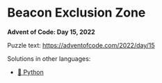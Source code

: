 # Beacon Exclusion Zone

**Advent of Code: Day 15, 2022**

Puzzle text: <https://adventofcode.com/2022/day/15>

Solutions in other languages:

- [🐍 Python](../../../../python/2022/15_beacon_exclusion_zone/README.md)
